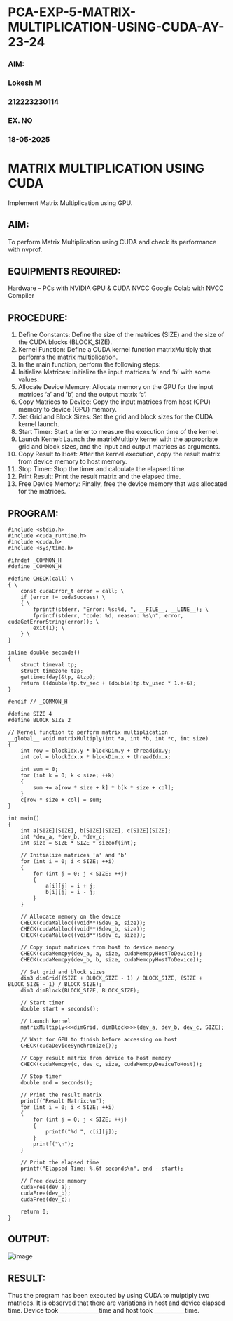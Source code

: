 # PCA-EXP-5-MATRIX-MULTIPLICATION-USING-CUDA-AY-23-24
<h3>AIM:</h3>
<h3>Lokesh M</h3>
<h3>212223230114</h3>
<h3>EX. NO</h3>
<h3>18-05-2025</h3>
<h1> <align=center> MATRIX MULTIPLICATION USING CUDA </h3>
  Implement Matrix Multiplication using GPU.</h3>

## AIM:
To perform Matrix Multiplication using CUDA and check its performance with nvprof.
## EQUIPMENTS REQUIRED:
Hardware – PCs with NVIDIA GPU & CUDA NVCC
Google Colab with NVCC Compiler
## PROCEDURE:
1.	Define Constants: Define the size of the matrices (SIZE) and the size of the CUDA blocks (BLOCK_SIZE).
2.	Kernel Function: Define a CUDA kernel function matrixMultiply that performs the matrix multiplication.
3.	In the main function, perform the following steps:
4.	Initialize Matrices: Initialize the input matrices ‘a’ and ‘b’ with some values.
5.	Allocate Device Memory: Allocate memory on the GPU for the input matrices ‘a’ and ‘b’, and the output matrix ‘c’.
6.	Copy Matrices to Device: Copy the input matrices from host (CPU) memory to device (GPU) memory.
7.	Set Grid and Block Sizes: Set the grid and block sizes for the CUDA kernel launch.
8.	Start Timer: Start a timer to measure the execution time of the kernel.
9.	Launch Kernel: Launch the matrixMultiply kernel with the appropriate grid and block sizes, and the input and output matrices as arguments.
10.	Copy Result to Host: After the kernel execution, copy the result matrix from device memory to host memory.
11.	Stop Timer: Stop the timer and calculate the elapsed time.
12.	Print Result: Print the result matrix and the elapsed time.
13.	Free Device Memory: Finally, free the device memory that was allocated for the matrices.
## PROGRAM:
```
#include <stdio.h>
#include <cuda_runtime.h>
#include <cuda.h>
#include <sys/time.h>

#ifndef _COMMON_H
#define _COMMON_H

#define CHECK(call) \
{ \
    const cudaError_t error = call; \
    if (error != cudaSuccess) \
    { \
        fprintf(stderr, "Error: %s:%d, ", __FILE__, __LINE__); \
        fprintf(stderr, "code: %d, reason: %s\n", error, cudaGetErrorString(error)); \
        exit(1); \
    } \
}

inline double seconds()
{
    struct timeval tp;
    struct timezone tzp;
    gettimeofday(&tp, &tzp);
    return ((double)tp.tv_sec + (double)tp.tv_usec * 1.e-6);
}

#endif // _COMMON_H

#define SIZE 4
#define BLOCK_SIZE 2

// Kernel function to perform matrix multiplication
__global__ void matrixMultiply(int *a, int *b, int *c, int size)
{
    int row = blockIdx.y * blockDim.y + threadIdx.y;
    int col = blockIdx.x * blockDim.x + threadIdx.x;

    int sum = 0;
    for (int k = 0; k < size; ++k)
    {
        sum += a[row * size + k] * b[k * size + col];
    }
    c[row * size + col] = sum;
}

int main()
{
    int a[SIZE][SIZE], b[SIZE][SIZE], c[SIZE][SIZE];
    int *dev_a, *dev_b, *dev_c;
    int size = SIZE * SIZE * sizeof(int);

    // Initialize matrices 'a' and 'b'
    for (int i = 0; i < SIZE; ++i)
    {
        for (int j = 0; j < SIZE; ++j)
        {
            a[i][j] = i + j;
            b[i][j] = i - j;
        }
    }

    // Allocate memory on the device
    CHECK(cudaMalloc((void**)&dev_a, size));
    CHECK(cudaMalloc((void**)&dev_b, size));
    CHECK(cudaMalloc((void**)&dev_c, size));

    // Copy input matrices from host to device memory
    CHECK(cudaMemcpy(dev_a, a, size, cudaMemcpyHostToDevice));
    CHECK(cudaMemcpy(dev_b, b, size, cudaMemcpyHostToDevice));

    // Set grid and block sizes
    dim3 dimGrid((SIZE + BLOCK_SIZE - 1) / BLOCK_SIZE, (SIZE + BLOCK_SIZE - 1) / BLOCK_SIZE);
    dim3 dimBlock(BLOCK_SIZE, BLOCK_SIZE);

    // Start timer
    double start = seconds();

    // Launch kernel
    matrixMultiply<<<dimGrid, dimBlock>>>(dev_a, dev_b, dev_c, SIZE);

    // Wait for GPU to finish before accessing on host
    CHECK(cudaDeviceSynchronize());

    // Copy result matrix from device to host memory
    CHECK(cudaMemcpy(c, dev_c, size, cudaMemcpyDeviceToHost));

    // Stop timer
    double end = seconds();

    // Print the result matrix
    printf("Result Matrix:\n");
    for (int i = 0; i < SIZE; ++i)
    {
        for (int j = 0; j < SIZE; ++j)
        {
            printf("%d ", c[i][j]);
        }
        printf("\n");
    }

    // Print the elapsed time
    printf("Elapsed Time: %.6f seconds\n", end - start);

    // Free device memory
    cudaFree(dev_a);
    cudaFree(dev_b);
    cudaFree(dev_c);

    return 0;
}
```

## OUTPUT:
![image](https://github.com/user-attachments/assets/61415e79-8b54-47f0-a8db-0f9264e77665)


## RESULT:
Thus the program has been executed by using CUDA to mulptiply two matrices. It is observed that there are variations in host and device elapsed time. Device took ______________time and host took ___________time.
